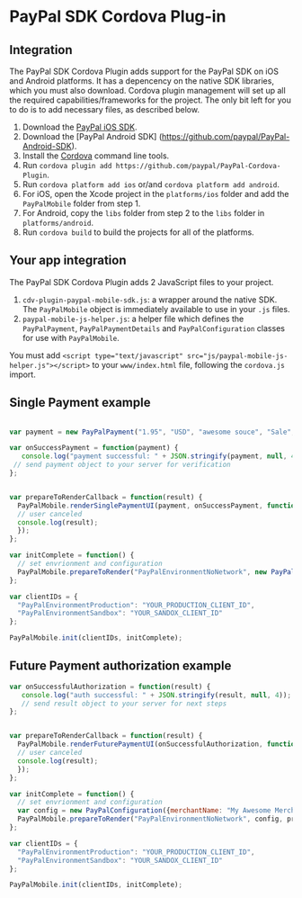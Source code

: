# PayPal SDK Cordova Plug-in


Integration
-----------

The PayPal SDK Cordova Plugin adds support for the PayPal SDK on iOS and Android platforms. It has a depencency on the native SDK libraries, which you must also download. Cordova plugin management will set up all the required capabilities/frameworks for the project. The only bit left for you to do is to add necessary files, as described below.


1. Download the [PayPal iOS SDK](https://github.com/paypal/PayPal-iOS-SDK).
2. Download the [PayPal Android SDK] (https://github.com/paypal/PayPal-Android-SDK).
3. Install the [Cordova](https://cordova.apache.org) command line tools.
4. Run `cordova plugin add https://github.com/paypal/PayPal-Cordova-Plugin`.
5. Run `cordova platform add ios` or/and `cordova platform add android`.
6. For iOS, open the Xcode project in the `platforms/ios` folder and add the `PayPalMobile` folder from step 1.
7. For Android, copy the `libs` folder from step 2 to the `libs` folder in `platforms/android`.
8. Run `cordova build` to build the projects for all of the platforms.


Your app integration
--------------------
The PayPal SDK Cordova Plugin adds 2 JavaScript files to your project.

1. `cdv-plugin-paypal-mobile-sdk.js`: a wrapper around the native SDK. The `PayPalMobile` object is immediately available to use in your `.js` files.
2. `paypal-mobile-js-helper.js`: a helper file which defines the `PayPalPayment`, `PayPalPaymentDetails` and `PayPalConfiguration` classes for use with `PayPalMobile`.

You must add `<script type="text/javascript" src="js/paypal-mobile-js-helper.js"></script>` to your `www/index.html` file, following the `cordova.js` import.


Single Payment example
----------------------

```javascript
   
var payment = new PayPalPayment("1.95", "USD", "awesome souce", "Sale", null);

var onSuccessPayment = function(payment) {
   console.log("payment successful: " + JSON.stringify(payment, null, 4));
 // send payment object to your server for verification
};


var prepareToRenderCallback = function(result) {
  PayPalMobile.renderSinglePaymentUI(payment, onSuccessPayment, function (result) {
  // user canceled
  console.log(result);
  });
};

var initComplete = function() {
  // set envrionment and configuration
  PayPalMobile.prepareToRender("PayPalEnvironmentNoNetwork", new PayPalConfiguration(), prepareToRenderCallback);
};

var clientIDs = {
  "PayPalEnvironmentProduction": "YOUR_PRODUCTION_CLIENT_ID",
  "PayPalEnvironmentSandbox": "YOUR_SANDOX_CLIENT_ID"
};

PayPalMobile.init(clientIDs, initComplete);

```

Future Payment authorization example
------------------------------------
```javascript
var onSuccessfulAuthorization = function(result) {
   console.log("auth successful: " + JSON.stringify(result, null, 4));
   // send result object to your server for next steps
};


var prepareToRenderCallback = function(result) {
  PayPalMobile.renderFuturePaymentUI(onSuccessfulAuthorization, function (result) {
  // user canceled
  console.log(result);
  });
};

var initComplete = function() {
  // set envrionment and configuration
  var config = new PayPalConfiguration({merchantName: "My Awesome Merchant", merchantPrivacyPolicyURL: "https://mymerchant.com/policy.html", merchantUserAgreementURL: "https://mymerchant.com/useragreement.html"});
  PayPalMobile.prepareToRender("PayPalEnvironmentNoNetwork", config, prepareToRenderCallback);
};

var clientIDs = {
  "PayPalEnvironmentProduction": "YOUR_PRODUCTION_CLIENT_ID",
  "PayPalEnvironmentSandbox": "YOUR_SANDOX_CLIENT_ID"
};

PayPalMobile.init(clientIDs, initComplete);

```
